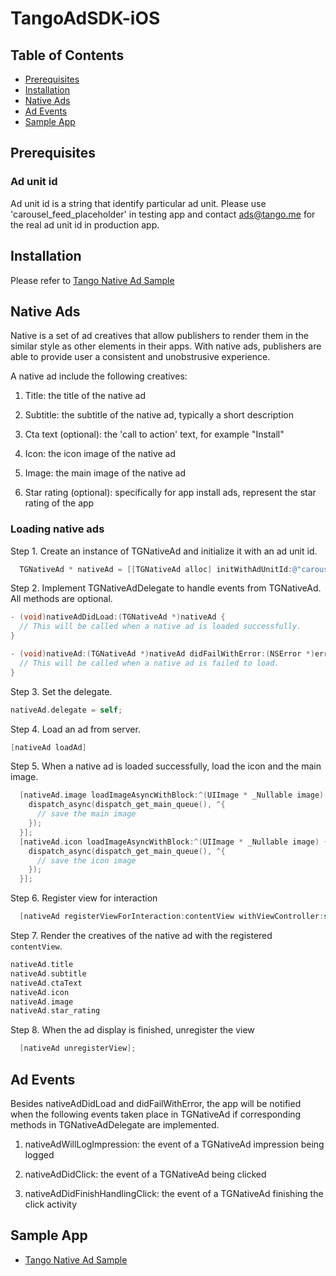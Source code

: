 # TangoAdSDK-iOS

## Table of Contents
* [Prerequisites](##prerequisites)
* [Installation](#installation)
* [Native Ads](#native-ads)
* [Ad Events](#ad-events)
* [Sample App](#sample-app)

## Prerequisites

### Ad unit id 

Ad unit id is a string that identify particular ad unit. Please use 'carousel_feed_placeholder' in testing app and contact [ads@tango.me](ads@tango.me) for the real ad unit id in production app. 

## Installation

Please refer to [Tango Native Ad Sample](https://github.com/TangoSDK/TangoAdSDK-iOS/tree/master/TangoNativeAdSample) 

## Native Ads

Native is a set of ad creatives that allow publishers to render them in the similar style as other elements in their apps. With native ads, publishers are able to provide user a consistent and unobstrusive experience. 

A native ad include the following creatives:

1. Title: the title of the native ad

2. Subtitle: the subtitle of the native ad, typically a short description

3. Cta text (optional): the 'call to action' text, for example "Install"

4. Icon: the icon image of the native ad 

5. Image: the main image of the native ad

6. Star rating (optional): specifically for app install ads, represent the star rating of the app 


### Loading native ads

Step 1. Create an instance of TGNativeAd and initialize it with an ad unit id. 
```objectivec
  TGNativeAd * nativeAd = [[TGNativeAd alloc] initWithAdUnitId:@"carousel_feed_placeholder"];
```

Step 2. Implement TGNativeAdDelegate to handle events from TGNativeAd. All methods are optional. 
```objectivec
- (void)nativeAdDidLoad:(TGNativeAd *)nativeAd {
  // This will be called when a native ad is loaded successfully. 
}

- (void)nativeAd:(TGNativeAd *)nativeAd didFailWithError:(NSError *)error {
  // This will be called when a native ad is failed to load. 
}

```

Step 3. Set the delegate. 
```objectivec
nativeAd.delegate = self; 
```

Step 4. Load an ad from server. 
```objectivec
[nativeAd loadAd]
```

Step 5. When a native ad is loaded successfully, load the icon and the main image. 
```objectivec
  [nativeAd.image loadImageAsyncWithBlock:^(UIImage * _Nullable image) {
    dispatch_async(dispatch_get_main_queue(), ^{
      // save the main image 
    });
  }];
  [nativeAd.icon loadImageAsyncWithBlock:^(UIImage * _Nullable image) {
    dispatch_async(dispatch_get_main_queue(), ^{
      // save the icon image
    });
  }];
```

Step 6. Register view for interaction
```objectivec
  [nativeAd registerViewForInteraction:contentView withViewController:self];
```

Step 7. Render the creatives of the native ad with the registered `contentView`. 
```objectivec
nativeAd.title
nativeAd.subtitle
nativeAd.ctaText
nativeAd.icon
nativeAd.image
nativeAd.star_rating
```

Step 8. When the ad display is finished, unregister the view 
```objectivec
  [nativeAd unregisterView];
```

## Ad Events

Besides nativeAdDidLoad and didFailWithError, the app will be notified when the following events taken place in TGNativeAd if corresponding methods in TGNativeAdDelegate are implemented.

1. nativeAdWillLogImpression: the event of a TGNativeAd impression being logged

2. nativeAdDidClick: the event of a TGNativeAd being clicked

3. nativeAdDidFinishHandlingClick: the event of a TGNativeAd finishing the click activity


## Sample App

* [Tango Native Ad Sample](https://github.com/TangoSDK/TangoAdSDK-iOS/tree/master/TangoNativeAdSample)

